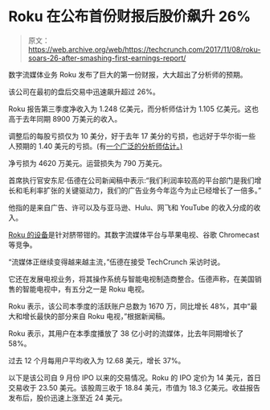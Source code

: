 # Roku 在公布首份财报后股价飙升 26%

> 原文：<https://web.archive.org/web/https://techcrunch.com/2017/11/08/roku-soars-26-after-smashing-first-earnings-report/>

数字流媒体业务 Roku 发布了巨大的第一份财报，大大超出了分析师的预期。

该公司在最初的盘后交易中迅速飙升超过 26%。

Roku 报告第三季度净收入为 1.248 亿美元，而分析师估计为 1.105 亿美元。这也高于去年同期 8900 万美元的收入。

调整后的每股亏损仅为 10 美分，好于去年 17 美分的亏损，也远好于华尔街一些人预期的 1.40 美元的亏损。(有[一个广泛的分析师估计。)](https://web.archive.org/web/20221128005350/https://finance.yahoo.com/quote/ROKU/analysts?p=ROKU)

净亏损为 4620 万美元。运营损失为 790 万美元。

首席执行官安东尼·伍德在公司新闻稿中表示:“我们利润率较高的平台部门是我们增长和毛利率扩张的关键驱动力，我们的广告业务今年迄今为止已经增长了一倍多。”

他指的是来自广告、许可以及与亚马逊、Hulu、网飞和 YouTube 的收入分成的收入。

[Roku 的设备](https://web.archive.org/web/20221128005350/https://beta.techcrunch.com/2017/10/02/roku-unveils-faster-media-players-universal-remote-and-a-new-os/)是针对脐带钳的。其数字流媒体平台与苹果电视、谷歌 Chromecast 等竞争。

“流媒体正继续变得越来越主流，”伍德在接受 TechCrunch 采访时说。

它还在发展电视业务，将其操作系统与智能电视制造商整合。伍德声称，在美国销售的智能电视中，有五分之一是 Roku 电视。

Roku 表示，该公司本季度的活跃账户总数为 1670 万，同比增长 48%，其中“最大和增长最快的部分来自 Roku 电视，”根据新闻稿。

Roku 表示，其用户在本季度播放了 38 亿小时的流媒体，比去年同期增长了 58%。

过去 12 个月每用户平均收入为 12.68 美元，增长 37%。

以下是该公司自 9 月份 IPO 以来的交易情况。Roku 的 IPO 定价为 14 美元，首日交易收于 23.50 美元。该股周三收于 18.84 美元，市值为 18.3 亿美元。收益报告发布后，股价迅速上涨至近 24 美元。